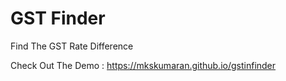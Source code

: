# GST Finder
 Find The GST Rate Difference
 
 Check Out The Demo : https://mkskumaran.github.io/gstinfinder
